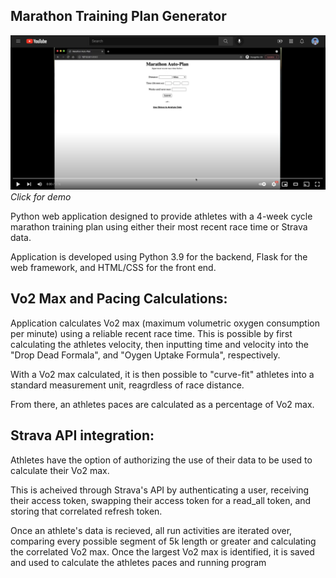 ## Marathon Training Plan Generator

[![Running App Demo](runningapp_pic_2.png)](https://youtu.be/JBdx1oLO5Ac "Running App Demo")
_Click for demo_

Python web application designed to provide athletes with a 4-week cycle marathon training plan using either their most recent race time or Strava data. 

Application is developed using Python 3.9 for the backend, Flask for the web framework, and HTML/CSS for the front end. 

## Vo2 Max and Pacing Calculations:

Application calculates Vo2 max (maximum volumetric oxygen consumption per minute) using a reliable recent race time. This is possible by first calculating the athletes velocity, then inputting time and velocity into the "Drop Dead Formala", and "Oygen Uptake Formula", respectively.

With a Vo2 max calculated, it is then possible to "curve-fit" athletes into a standard measurement unit, reagrdless of race distance. 

From there, an athletes paces are calculated as a percentage of Vo2 max.

## Strava API integration:

Athletes have the option of authorizing the use of their data to be used to calculate their Vo2 max. 

This is acheived through Strava's API by authenticating a user, receiving their access token, swapping their access token for a read_all token, and storing that correlated refresh token.

Once an athlete's data is recieved, all run activities are iterated over, comparing every possible segment of 5k length or greater and calculating the correlated Vo2 max. Once the largest Vo2 max is identified, it is saved and used to calculate the athletes paces and running program